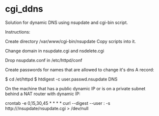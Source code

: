 cgi_ddns
========

Solution for dynamic DNS using nsupdate and cgi-bin script.

Instructions:

Create directory /var/www/cgi-bin/nsupdate
Copy scripts into it.

Change domain in nsupdate.cgi and nsdelete.cgi

Drop nsupdate.conf in /etc/httpd/conf

Create passwords for names that are allowed to change it's dns A record:

$ cd /et/httpd
$ htdigest -c user.passwd.nsupdate DNS <hostname>


On the machine that has a public dynamic IP or is on a private subnet
behind a NAT router with dynamic IP:

crontab  -e 
0,15,30,45 * * * * curl --digest --user <hostname>:<password> -s
http://<YOURWEBSERVER>/nsupdate/nsupdate.cgi > /dev/null

